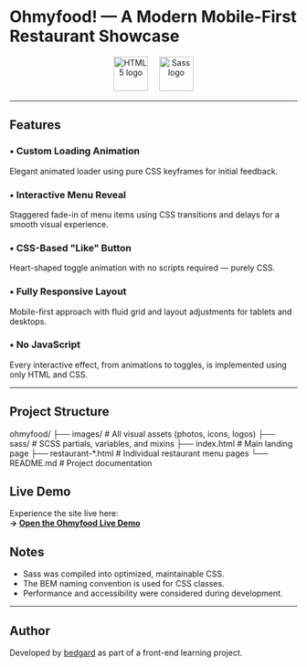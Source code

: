 # Ohmyfood! — A Modern Mobile-First Restaurant Showcase

<p align="center">
  <img src="https://cdn.jsdelivr.net/gh/devicons/devicon/icons/html5/html5-original-wordmark.svg" alt="HTML5 logo" height="60" />
  &nbsp;&nbsp;&nbsp;
  <img src="https://cdn.jsdelivr.net/gh/devicons/devicon/icons/sass/sass-original.svg" alt="Sass logo" height="60" />
</p>

---

## Features

### • Custom Loading Animation  
Elegant animated loader using pure CSS keyframes for initial feedback.

### • Interactive Menu Reveal  
Staggered fade-in of menu items using CSS transitions and delays for a smooth visual experience.

### • CSS-Based "Like" Button  
Heart-shaped toggle animation with no scripts required — purely CSS.

### • Fully Responsive Layout  
Mobile-first approach with fluid grid and layout adjustments for tablets and desktops.

### • No JavaScript  
Every interactive effect, from animations to toggles, is implemented using only HTML and CSS.

---

## Project Structure

ohmyfood/
├── images/ # All visual assets (photos, icons, logos)
├── sass/ # SCSS partials, variables, and mixins
├── index.html # Main landing page
├── restaurant-*.html # Individual restaurant menu pages
└── README.md # Project documentation

## Live Demo

Experience the site live here:  
**→ [Open the Ohmyfood Live Demo](https://bedgard.github.io/OhMyFood-project-3/)**

## Notes

- Sass was compiled into optimized, maintainable CSS.
- The BEM naming convention is used for CSS classes.
- Performance and accessibility were considered during development.

---

## Author

Developed by [bedgard](https://github.com/bedgard) as part of a front-end learning project.
